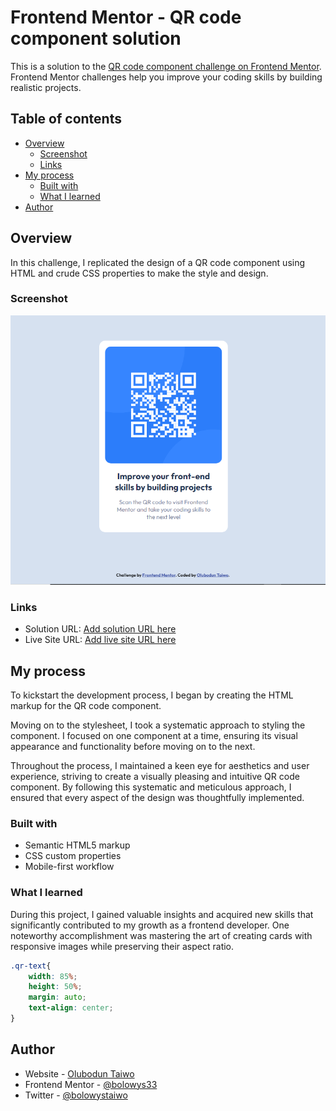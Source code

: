 # Frontend Mentor - QR code component solution

This is a solution to the [QR code component challenge on Frontend Mentor](https://www.frontendmentor.io/challenges/qr-code-component-iux_sIO_H). Frontend Mentor challenges help you improve your coding skills by building realistic projects. 

## Table of contents

- [Overview](#overview)
  - [Screenshot](#screenshot)
  - [Links](#links)
- [My process](#my-process)
  - [Built with](#built-with)
  - [What I learned](#what-i-learned)
- [Author](#author)


## Overview

In this challenge, I replicated the design of a QR code component using HTML and crude CSS properties to make the style and design.

### Screenshot

![](./images/Screen.png)

### Links

- Solution URL: [Add solution URL here](https://github.com/bolowys33/Frontend-Mentor--QR-code-component-solution)
- Live Site URL: [Add live site URL here](https://bolowys33.github.io/Frontend-Mentor--QR-code-component-solution/)

## My process

To kickstart the development process, I began by creating the HTML markup for the QR code component.

Moving on to the stylesheet, I took a systematic approach to styling the component. I focused on one component at a time, ensuring its visual appearance and functionality before moving on to the next.

Throughout the process, I maintained a keen eye for aesthetics and user experience, striving to create a visually pleasing and intuitive QR code component. By following this systematic and meticulous approach, I ensured that every aspect of the design was thoughtfully implemented.

### Built with

- Semantic HTML5 markup
- CSS custom properties
- Mobile-first workflow

### What I learned

During this project, I gained valuable insights and acquired new skills that significantly contributed to my growth as a frontend developer. One noteworthy accomplishment was mastering the art of creating cards with responsive images while preserving their aspect ratio.

```css
.qr-text{
    width: 85%;
    height: 50%;
    margin: auto;
    text-align: center;  
}
```
## Author

- Website - [Olubodun Taiwo](https://bolowys33.github.io/lesson_three_task_six_bolodeoku_taiwo/)
- Frontend Mentor - [@bolowys33](https://www.frontendmentor.io/profile/bolowys33)
- Twitter - [@bolowystaiwo](https://www.twitter.com/bolowystaiwo)